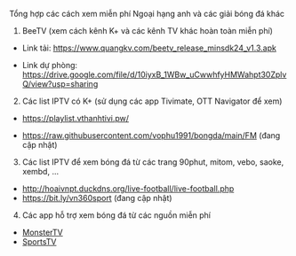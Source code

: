 Tổng hợp các cách xem miễn phí Ngoại hạng anh và các giải bóng đá khác

1. BeeTV (xem cách kênh K+ và các kênh TV khác hoàn toàn miễn phí)

- Link tải: https://www.quangkv.com/beetv_release_minsdk24_v1.3.apk

- Link dự phòng: https://drive.google.com/file/d/10iyxB_1WBw_uCwwhfyHMWahpt30ZplvQ/view?usp=sharing

2. Các list IPTV có K+ (sử dụng các app Tivimate, OTT Navigator để xem)

- https://playlist.vthanhtivi.pw/

- https://raw.githubusercontent.com/vophu1991/bongda/main/FM (đang cập nhật)

3. Các list IPTV để xem bóng đá từ các trang 90phut, mitom, vebo, saoke, xembd, ...

- http://hoaivnpt.duckdns.org/live-football/live-football.php 
- https://bit.ly/vn360sport (đang cập nhật)

4. Các app hỗ trợ xem bóng đá từ các nguồn miễn phí

- [MonsterTV](https://xemtivi.xyz/monstertv-mobile-2.2.apk)
- [SportsTV](https://onedrive.live.com/?authkey=%21AFVBggG6tgVWx%5F8&id=E69B12D44B5F3D80%21104&cid=E69B12D44B5F3D80)
